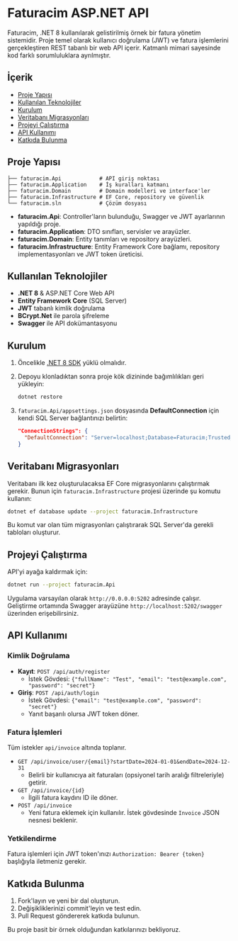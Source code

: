 # Faturacim ASP.NET API

Faturacim, .NET 8 kullanılarak gelistirilmiş örnek bir fatura yönetim sistemidir. Proje temel olarak kullanıcı doğrulama (JWT) ve fatura işlemlerini gerçekleştiren REST tabanlı bir web API içerir. Katmanlı mimari sayesinde kod farklı sorumluluklara ayrılmıştır.

## İçerik
- [Proje Yapısı](#proje-yapisi)
- [Kullanılan Teknolojiler](#kullanilan-teknolojiler)
- [Kurulum](#kurulum)
- [Veritabanı Migrasyonları](#veritabani-migrasyonlari)
- [Projeyi Çalıştırma](#projeyi-calistirma)
- [API Kullanımı](#api-kullanimi)
- [Katkıda Bulunma](#katkida-bulunma)

## Proje Yapısı

```
├── faturacim.Api            # API giriş noktası
├── faturacim.Application    # İş kuralları katmanı
├── faturacim.Domain         # Domain modelleri ve interface'ler
├── faturacim.Infrastructure # EF Core, repository ve güvenlik
└── faturacim.sln            # Çözüm dosyası
```

- **faturacim.Api**: Controller'ların bulunduğu, Swagger ve JWT ayarlarının yapıldığı proje.
- **faturacim.Application**: DTO sınıfları, servisler ve arayüzler.
- **faturacim.Domain**: Entity tanımları ve repository arayüzleri.
- **faturacim.Infrastructure**: Entity Framework Core bağlamı, repository implementasyonları ve JWT token üreticisi.

## Kullanılan Teknolojiler

- **.NET 8** & ASP.NET Core Web API
- **Entity Framework Core** (SQL Server)
- **JWT** tabanlı kimlik doğrulama
- **BCrypt.Net** ile parola şifreleme
- **Swagger** ile API dokümantasyonu

## Kurulum

1. Öncelikle [.NET 8 SDK](https://dotnet.microsoft.com/download) yüklü olmalıdır.
2. Depoyu klonladıktan sonra proje kök dizininde bağımlılıkları geri yükleyin:

   ```bash
   dotnet restore
   ```

3. `faturacim.Api/appsettings.json` dosyasında **DefaultConnection** için kendi SQL Server bağlantınızı belirtin:

   ```json
   "ConnectionStrings": {
     "DefaultConnection": "Server=localhost;Database=Faturacim;Trusted_Connection=True;TrustServerCertificate=True"
   }
   ```

## Veritabanı Migrasyonları

Veritabanı ilk kez oluşturulacaksa EF Core migrasyonlarını çalıştırmak gerekir. Bunun için `faturacim.Infrastructure` projesi üzerinde şu komutu kullanın:

```bash
dotnet ef database update --project faturacim.Infrastructure
```

Bu komut var olan tüm migrasyonları çalıştırarak SQL Server'da gerekli tabloları oluşturur.

## Projeyi Çalıştırma

API'yi ayağa kaldırmak için:

```bash
dotnet run --project faturacim.Api
```

Uygulama varsayılan olarak `http://0.0.0.0:5202` adresinde çalışır. Geliştirme ortamında Swagger arayüzüne `http://localhost:5202/swagger` üzerinden erişebilirsiniz.

## API Kullanımı

### Kimlik Doğrulama

- **Kayıt**: `POST /api/auth/register`
  - İstek Gövdesi: `{"fullName": "Test", "email": "test@example.com", "password": "secret"}`
- **Giriş**: `POST /api/auth/login`
  - İstek Gövdesi: `{"email": "test@example.com", "password": "secret"}`
  - Yanıt başarılı olursa JWT token döner.

### Fatura İşlemleri
Tüm istekler `api/invoice` altında toplanır.

- `GET /api/invoice/user/{email}?startDate=2024-01-01&endDate=2024-12-31`
  - Belirli bir kullanıcıya ait faturaları (opsiyonel tarih aralığı filtreleriyle) getirir.
- `GET /api/invoice/{id}`
  - İlgili fatura kaydını ID ile döner.
- `POST /api/invoice`
  - Yeni fatura eklemek için kullanılır. İstek gövdesinde `Invoice` JSON nesnesi beklenir.

### Yetkilendirme

Fatura işlemleri için JWT token'ınızı `Authorization: Bearer {token}` başlığıyla iletmeniz gerekir.

## Katkıda Bulunma

1. Fork'layın ve yeni bir dal oluşturun.
2. Değişikliklerinizi commit'leyin ve test edin.
3. Pull Request göndererek katkıda bulunun.

Bu proje basit bir örnek olduğundan katkılarınızı bekliyoruz.

